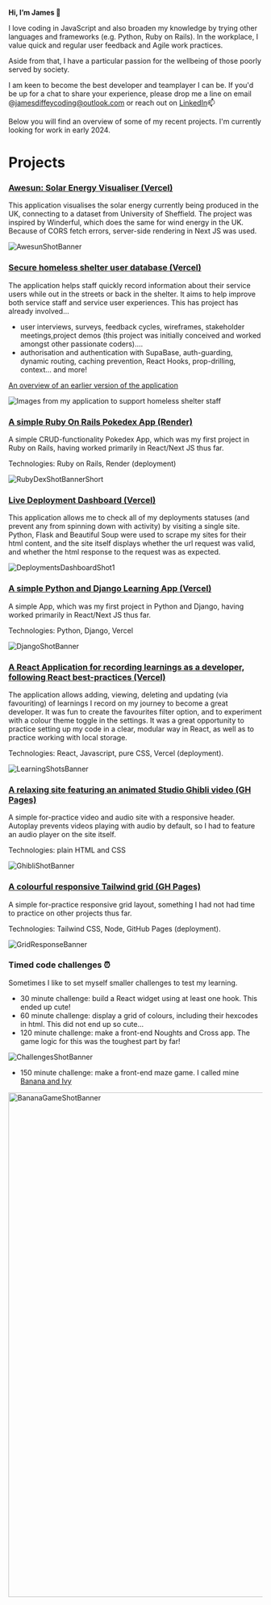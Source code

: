 **Hi, I’m James 👋**

I love coding in JavaScript and also broaden my knowledge by trying other languages and frameworks (e.g. Python, Ruby on Rails). In the workplace, I value quick and regular user feedback and Agile work practices.
 
Aside from that, I have a particular passion for the wellbeing of those poorly served by society.

I am keen to become the best developer and teamplayer I can be. If you'd be up for a chat to share your experience, please drop me a line on email @jamesdiffeycoding@outlook.com or reach out on [LinkedIn](https://www.linkedin.com/in/jamesdiffey/)📫 

Below you will find an overview of some of my recent projects. I'm currently looking for work in early 2024. 



# Projects
### [Awesun: Solar Energy Visualiser (Vercel)](https://awesun-solar-visualiser.vercel.app/)

This application visualises the solar energy currently being produced in the UK, connecting to a dataset from University of Sheffield. The project was inspired by Winderful, which does the same for wind energy in the UK. Because of CORS fetch errors, server-side rendering in Next JS was used.

![AwesunShotBanner](https://github.com/jamesdiffeycoding/jamesdiffeycoding/assets/139918141/b0f83f28-72a7-41ea-9eff-57a968f0b2e4)


### [Secure homeless shelter user database (Vercel)](https://secure-nextjs-homeless-shelter-database.vercel.app/dashboard)

The application helps staff quickly record information about their service users while out in the streets or back in the shelter. It aims to help improve both service staff and service user experiences. This has project has already involved...
- user interviews, surveys, feedback cycles, wireframes, stakeholder meetings,project demos (this project was initially conceived and worked amongst other passionate coders)....
- authorisation and authentication with SupaBase, auth-guarding, dynamic routing, caching prevention, React Hooks, prop-drilling, context... and more! 

[An overview of an earlier version of the application](https://www.youtube.com/watch?v=xjYaiY8oWOU&ab_channel=JamesDiffey)

![Images from my application to support homeless shelter staff](https://github.com/jamesdiffeycoding/jamesdiffeycoding/assets/139918141/969e4146-8cbd-4bc4-a5bb-72f34f24deca)


### [A simple Ruby On Rails Pokedex App (Render)](https://rubyonrails-pokedex.onrender.com/pokemonsters)
A simple CRUD-functionality Pokedex App, which was my first project in Ruby on Rails, having worked primarily in React/Next JS thus far.

Technologies: Ruby on Rails, Render (deployment)

![RubyDexShotBannerShort](https://github.com/jamesdiffeycoding/jamesdiffeycoding/assets/139918141/87d429f5-eaca-46e4-a655-b28c06d4a2b1)

### [Live Deployment Dashboard (Vercel)](https://jamesdiffeycoding-pythonlivedashboard.vercel.app/)

This application allows me to check all of my deployments statuses (and prevent any from spinning down with activity) by visiting a single site. Python, Flask and Beautiful Soup were used to scrape my sites for their html content, and the site itself displays whether the url request was valid, and whether the html response to the request was as expected.


![DeploymentsDashboardShot1](https://github.com/jamesdiffeycoding/jamesdiffeycoding/assets/139918141/9070251a-2855-4121-9b7c-82a7dd36af0d)



### [A simple Python and Django Learning App (Vercel)](https://django-learning-project.vercel.app/)
A simple App, which was my first project in Python and Django, having worked primarily in React/Next JS thus far.

Technologies: Python, Django, Vercel

![DjangoShotBanner](https://github.com/jamesdiffeycoding/jamesdiffeycoding/assets/139918141/f92fd5e0-21ea-43be-8b55-ee703a9f08bc)


### [A React Application for recording learnings as a developer, following React best-practices (Vercel)](https://developer-lessons-react.vercel.app/)
The application allows adding, viewing, deleting and updating (via favouriting) of learnings I record on my journey to become a great developer. It was fun to create the favourites filter option, and to experiment with a colour theme toggle in the settings. It was a great opportunity to practice setting up my code in a clear, modular way in React, as well as to practice working with local storage.

Technologies: React, Javascript, pure CSS, Vercel (deployment).

![LearningShotsBanner](https://github.com/jamesdiffeycoding/jamesdiffeycoding/assets/139918141/a9bdd1d7-6432-40ca-b995-568d863e0eaf)

### [A relaxing site featuring an animated Studio Ghibli video (GH Pages)](https://jamesdiffeycoding.github.io/Animated-Wallpaper-StudioGhibli/)
A simple for-practice video and audio site with a responsive header. Autoplay prevents videos playing with audio by default, so I had to feature an audio player on the site itself.

Technologies: plain HTML and CSS

![GhibliShotBanner](https://github.com/jamesdiffeycoding/jamesdiffeycoding/assets/139918141/8e15b17c-d630-41f1-aeb0-815fad921f90)


### [A colourful responsive Tailwind grid (GH Pages)](https://jamesdiffeycoding.github.io/Tailwind-Responsive-Grid-Experiments/)

A simple for-practice responsive grid layout, something I had not had time to practice on other projects thus far.

Technologies: Tailwind CSS, Node, GitHub Pages (deployment).

![GridResponseBanner](https://github.com/jamesdiffeycoding/jamesdiffeycoding/assets/139918141/6a50cfc3-1266-47db-8e70-dbd8e3fcf61b)


### Timed code challenges ⏰ 
Sometimes I like to set myself smaller challenges to test my learning.
- 30 minute challenge: build a React widget using at least one hook. This ended up cute!
- 60 minute challenge: display a grid of colours, including their hexcodes in html. This did not end up so cute...
- 120 minute challenge: make a front-end Noughts and Cross app. The game logic for this was the toughest part by far!
  
![ChallengesShotBanner](https://github.com/jamesdiffeycoding/jamesdiffeycoding/assets/139918141/be1d4e60-dfd6-4f49-81bb-589c4373da23)


- 150 minute challenge: make a front-end maze game. I called mine [Banana and Ivy](https://jamesdiffeycoding.github.io/JS-Banana-and-Ivy-Game/)

<img width="1000" alt="BananaGameShotBanner" src="https://github.com/jamesdiffeycoding/jamesdiffeycoding/assets/139918141/b70182d1-170a-4d44-8641-a7d87b622b99">
